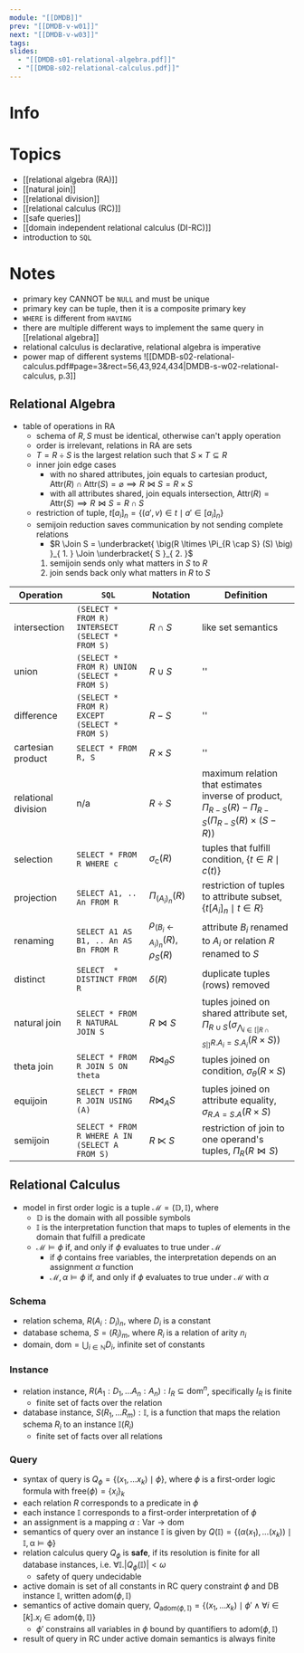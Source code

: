 ```yaml
---
module: "[[DMDB]]"
prev: "[[DMDB-v-w01]]"
next: "[[DMDB-v-w03]]"
tags:
slides:
  - "[[DMDB-s01-relational-algebra.pdf]]"
  - "[[DMDB-s02-relational-calculus.pdf]]"
---
```


# Info


# Topics
- [[relational algebra (RA)]]
- [[natural join]]
- [[relational division]]
- [[relational calculus (RC)]]
- [[safe queries]]
- [[domain independent relational calculus (DI-RC)]]
- introduction to `SQL`

# Notes
- primary key CANNOT be `NULL` and must be unique
- primary key can be tuple, then it is a composite primary key
- `WHERE` is different from `HAVING`
- there are multiple different ways to implement the same query in [[relational algebra]]
- relational calculus is declarative, relational algebra is imperative
- power map of different systems
    ![[DMDB-s02-relational-calculus.pdf#page=3&rect=56,43,924,434|DMDB-s-w02-relational-calculus, p.3]]

## Relational Algebra
- table of operations in RA
    - schema of $R, S$ must be identical, otherwise can't apply operation
    - order is irrelevant, relations in RA are sets
    - $T =R \div S$ is the largest relation such that $S \times T \subseteq R$
    - inner join edge cases
        - with no shared attributes, join equals to cartesian product, $\mathrm{Attr}(R) \cap \mathrm{Attr}(S) = \varnothing \implies R \Join S = R \times S$
        - with all attributes shared, join equals intersection, $\mathrm{Attr}(R) = \mathrm{Attr}(S) \implies R \Join S = R \cap S$
    - restriction of tuple, $t[a_{i}]_{n} = \{ (a', v) \in t \mid a' \in [a_{i}]_{n} \}$
    - semijoin reduction saves communication by not sending complete relations
        - $R \Join S = \underbracket{ \big(R \ltimes \Pi_{R \cap S} (S) \big) }_{ 1. } \Join \underbracket{ S }_{ 2. }$
        1. semijoin sends only what matters in $S$ to $R$
        2. join sends back only what matters in $R$ to $S$

| Operation           | `SQL`                                           | Notation                                                 | Definition                                                                                                                        |
| ------------------- | ----------------------------------------------- | -------------------------------------------------------- | --------------------------------------------------------------------------------------------------------------------------------- |
| intersection        | `(SELECT * FROM R) INTERSECT (SELECT * FROM S)` | $R \cap S$                                               | like set semantics                                                                                                                |
| union               | `(SELECT * FROM R) UNION (SELECT * FROM S)`     | $R \cup S$                                               | ''                                                                                                                                |
| difference          | `(SELECT * FROM R) EXCEPT (SELECT * FROM S)`    | $R - S$                                                  | ''                                                                                                                                |
| cartesian product   | `SELECT * FROM R, S`                            | $R \times S$                                             | ''                                                                                                                                |
| relational division | n/a                                             | $R \div S$                                               | maximum relation that estimates  inverse of product, $\Pi_{R - S}(R) - \Pi_{R - S} \big( \Pi_{R-S} (R) \times (S - R) \big)$      |
| selection           | `SELECT * FROM R WHERE c`                       | $\sigma_{\mathrm{c}} (R)$                                | tuples that fulfill condition, $\{ t \in R \mid c(t) \}$                                                                          |
| projection          | `SELECT A1, .. An FROM R`                       | $\Pi_{ (A_{i})_{n}} (R)$                                 | restriction of tuples to attribute subset, $\{ t[A_{i}]_{n} \mid t \in R \}$                                                      |
| renaming            | `SELECT A1 AS B1, .. An AS Bn FROM R`           | $\rho_{(B_{i} \leftarrow A_{i})_{n}} (R)$, $\rho_{S}(R)$ | attribute $B_{i}$ renamed to $A_{i}$ or relation $R$ renamed to $S$                                                               |
| distinct            | `SELECT  * DISTINCT FROM R`                     | $\delta(R)$                                              | duplicate tuples (rows) removed                                                                                                   |
| natural join        | `SELECT * FROM R NATURAL JOIN S`                | $R \Join S$                                              | tuples joined on shared attribute set, $\Pi_{R \cup S} (\sigma_{\bigwedge_{i \in [\|R \cap S\|]} R.A_{i} = S.A_{i}}(R \times S))$ |
| theta join          | `SELECT * FROM R JOIN S ON theta`               | $R \Join_{\theta} S$<br><br>                             | tuples joined on condition, $\sigma_{\theta}(R \times S)$                                                                         |
| equijoin            | `SELECT * FROM R JOIN USING (A)`                | $R \Join_{A} S$                                          | tuples joined on attribute equality, $\sigma_{R.A = S.A}(R \times S)$                                                             |
| semijoin            | `SELECT * FROM R WHERE A IN (SELECT A FROM S)`  | $R \ltimes S$                                            | restriction of join to one operand's tuples, $\Pi_{R}(R \Join S)$                                                                 |


## Relational Calculus
- model in first order logic is a tuple $\mathcal{M}= ( \mathbb{D}, \mathbb{I})$, where
    - $\mathbb{D}$ is the domain with all possible symbols
    - $\mathbb{I}$ is the interpretation function that maps to tuples of elements in the domain that fulfill a predicate
    - $\mathcal{M} \vDash \phi$ if, and only if $\phi$ evaluates to true under $\mathcal{M}$
	    - if $\phi$ contains free variables, the interpretation depends on an assignment $\alpha$ function
    	- $\mathcal{M}, \alpha \vDash \phi$ if, and only if $\phi$ evaluates to true under $\mathcal{M}$ with $\alpha$

### Schema
- relation schema, $R(A_{i} : D_{i})_{n}$, where $D_{i}$ is a constant
- database schema, $S = (R_{i})_{m}$, where $R_{i}$ is a relation of arity $n_{i}$
- domain, $\mathrm{dom} = \bigcup_{i \in \mathbb{N}}D_{i}$, infinite set of constants

### Instance
- relation instance, $R(A_{1} : D_{1}, \dots A_{n} : A_{n}) : I_{R} \subseteq \mathrm{dom}^{n}$, specifically $I_{R}$ is finite
    - finite set of facts over the relation
- database instance, $S(R_{1},\dots R_{m}) : \mathbb{I}$, is a function that maps the relation schema $R_{i}$ to an instance $\mathbb{I}(R_{i})$
    - finite set of facts over all relations

### Query
- syntax of query is $Q_{\phi} = \{ (x_{1}, \dots x_{k}) \mid \phi\}$, where $\phi$ is a first-order logic formula with $\mathrm{free}(\phi) = \{ x_{i} \}_{k}$
- each relation $R$ corresponds to a predicate in $\phi$
- each instance $\mathbb{I}$ corresponds to a first-order interpretation of $\phi$
- an assignment is a mapping $\alpha : \mathsf{Var} \to \mathrm{dom}$
- semantics of query over an instance $\mathbb{I}$ is given by $Q(\mathbb{I}) = \{ ( \alpha(x_{1}), \dots (x_{k}) ) \mid \mathbb{I, \alpha \vDash \phi} \}$
- relation calculus query $Q_{\phi}$ is **safe**, if its resolution is finite for all database instances, i.e. $\forall \mathbb{I}. |Q_{\phi}(\mathbb{I})| < \omega$
    - safety of query undecidable
- active domain is set of all constants in RC query constraint $\phi$ and DB instance $\mathbb{I}$, written $\mathrm{adom}(\phi, \mathbb{I})$
- semantics of active domain query, $Q_{\mathrm{adom}(\phi , \mathbb{I})} = \{ (x_{1}, \dots x_{k}) \mid \phi' \land \forall i \in [k]. x_{i} \in \mathrm{adom(\phi, \mathbb{I})} \}$
    - $\phi'$ constrains all variables in $\phi$ bound by quantifiers to $\mathrm{adom}(\phi, \mathbb{I})$
- result of query in RC under active domain semantics is always finite
